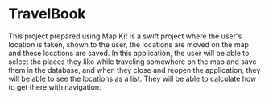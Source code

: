 # TravelBook
This project prepared using Map Kit is a swift project where the user's location is taken, shown to the user, the locations are moved on the map and these locations are saved.
In this application, the user will be able to select the places they like while traveling somewhere on the map and save them in the database, and when they close and reopen the application, they will be able to see the locations as a list. They will be able to calculate how to get there with navigation.
